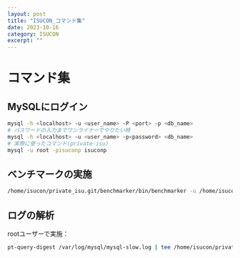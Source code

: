 ```yaml
---
layout: post
title: "ISUCON_コマンド集"
date: 2023-10-16
category: ISUCON
excerpt: ""
---
```

# コマンド集

## MySQLにログイン
```bash
mysql -h <localhost> -u <user_name> -P <port> -p <db_name>
# パスワードの入力までワンライナーでやりたい時
mysql -h <localhost> -u <user_name> -p<password> <db_name>
# 実際に使ったコマンド(private-isu)
mysql -u root -pisuconp isuconp
```
## ベンチマークの実施
```bash
/home/isucon/private_isu.git/benchmarker/bin/benchmarker -u /home/isucon/private_isu.git/benchmarker/userdata -t http://<アプリサーバのIPアドレス>
```

## ログの解析
rootユーザーで実施：
```bash
pt-query-digest /var/log/mysql/mysql-slow.log | tee /home/isucon/private_isu/log/digest_$(date +%Y%m%d%H%M).txt
```
